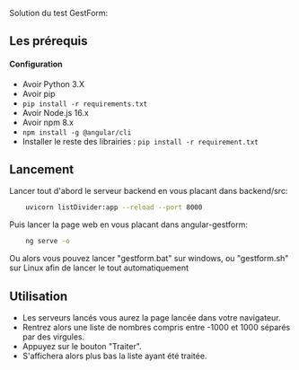 Solution du test GestForm:

## Les prérequis
#### Configuration
* Avoir Python 3.X
* Avoir pip
* `pip install -r requirements.txt`
* Avoir Node.js 16.x
* Avoir npm 8.x
* `npm install -g @angular/cli`
* Installer le reste des librairies : `pip install -r requirement.txt`

## Lancement
Lancer tout d'abord le serveur backend en vous placant dans backend/src:
```bash
    uvicorn listDivider:app --reload --port 8000
```

Puis lancer la page web en vous placant dans angular-gestform:
```bash
    ng serve -o
```
Ou alors vous pouvez lancer "gestform.bat" sur windows, ou "gestform.sh" sur Linux afin de lancer le tout automatiquement

## Utilisation
* Les serveurs lancés vous aurez la page lancée dans votre navigateur.
* Rentrez alors une liste de nombres compris entre -1000 et 1000 séparés par des virgules.
* Appuyez sur le bouton "Traiter".
* S'affichera alors plus bas la liste ayant été traitée.






